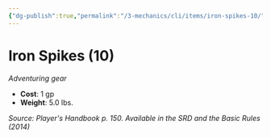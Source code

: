 ```yaml
---
{"dg-publish":true,"permalink":"/3-mechanics/cli/items/iron-spikes-10/","tags":["ttrpg-cli/compendium/src/5e/phb","ttrpg-cli/item/gear/","ttrpg-cli/item/rarity/none"],"noteIcon":""}
---
```


# Iron Spikes (10)
*Adventuring gear*  


- **Cost**: 1 gp
- **Weight**: 5.0 lbs.

*Source: Player's Handbook p. 150. Available in the <span title='Systems Reference Document (5.1)'>SRD</span> and the Basic Rules (2014)*